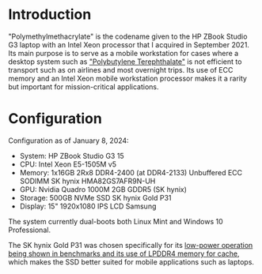 # Introduction

"Polymethylmethacrylate" is the codename given to the HP ZBook Studio G3 laptop with an Intel Xeon processor that I acquired in September 2021. Its main purpose is to serve as a mobile workstation for cases where a desktop system such as ["Polybutylene Terephthalate"](../pc_pbt/) is not efficient to transport such as on airlines and most overnight trips. Its use of ECC memory and an Intel Xeon mobile workstation processor makes it a rarity but important for mission-critical applications.

# Configuration

Configuration as of January 8, 2024:

- System: HP ZBook Studio G3 15
- CPU: Intel Xeon E5-1505M v5
- Memory: 1x16GB 2Rx8 DDR4-2400 (at DDR4-2133) Unbuffered ECC SODIMM SK hynix HMA82GS7AFR9N-UH
- GPU: Nvidia Quadro 1000M 2GB GDDR5 (SK hynix)
- Storage: 500GB NVMe SSD SK hynix Gold P31
- Display: 15" 1920x1080 IPS LCD Samsung

The system currently dual-boots both Linux Mint and Windows 10 Professional.

The SK hynix Gold P31 was chosen specifically for its [low-power operation being shown in benchmarks and its use of LPDDR4 memory for cache](https://www.tomshardware.com/reviews/sk-hynix-gold-p31-m2-nvme-ssd-review/2), which makes the SSD better suited for mobile applications such as laptops.